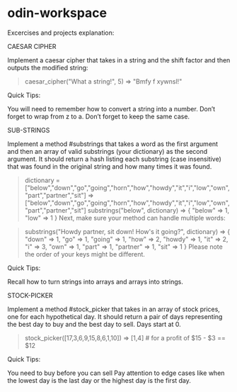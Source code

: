 # odin-workspace

Excercises and projects explanation:

CAESAR CIPHER

Implement a caesar cipher that takes in a string and the shift factor and then outputs the modified string:

  > caesar_cipher("What a string!", 5)
  => "Bmfy f xywnsl!"


Quick Tips:

You will need to remember how to convert a string into a number.
Don’t forget to wrap from z to a.
Don’t forget to keep the same case.


SUB-STRINGS

Implement a method #substrings that takes a word as the first argument and then an array of valid substrings (your dictionary) as the second argument. It should return a hash listing each substring (case insensitive) that was found in the original string and how many times it was found.

  > dictionary = ["below","down","go","going","horn","how","howdy","it","i","low","own","part","partner","sit"]
  => ["below","down","go","going","horn","how","howdy","it","i","low","own","part","partner","sit"]
  > substrings("below", dictionary)
  => { "below" => 1, "low" => 1 }
Next, make sure your method can handle multiple words:

  > substrings("Howdy partner, sit down! How's it going?", dictionary)
  => { "down" => 1, "go" => 1, "going" => 1, "how" => 2, "howdy" => 1, "it" => 2, "i" => 3, "own" => 1, "part" => 1, "partner" => 1, "sit" => 1 }
Please note the order of your keys might be different.

Quick Tips:

Recall how to turn strings into arrays and arrays into strings.


STOCK-PICKER

Implement a method #stock_picker that takes in an array of stock prices, one for each hypothetical day. It should return a pair of days representing the best day to buy and the best day to sell. Days start at 0.

  > stock_picker([17,3,6,9,15,8,6,1,10])
  => [1,4]  # for a profit of $15 - $3 == $12

Quick Tips:

You need to buy before you can sell
Pay attention to edge cases like when the lowest day is the last day or the highest day is the first day.
